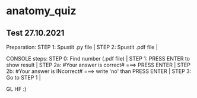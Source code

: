 # anatomy_quiz
Test 27.10.2021
---
Preparation:
STEP 1: Spustit .py file |
STEP 2: Spustit .pdf file |


CONSOLE steps:
STEP 0: Find number (.pdf file) | 
STEP 1: PRESS ENTER to show result | 
    STEP 2a: #Your answer is correct# ===> PRESS ENTER  |
    STEP 2b: #Your answer is INcorrect# ===> write 'no' than PRESS ENTER |
STEP 3: Go to STEP 1 |
  
  
GL HF :) 
